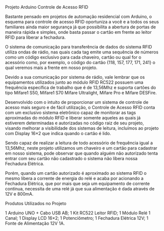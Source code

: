 Projeto Arduino Controle de Acesso RFID

Bastante pensado em projetos de automação residencial com Arduino, o esquema para controle de acesso RFID oportuniza a você e a todos os seus familiares ainda maior segurança já que possibilita a abertura de portas de maneira rápida e simples, onde basta passar o cartão em frente ao leitor RFID para liberar a fechadura.

O sistema de comunicação para transferência de dados do sistema RFID utiliza ondas de rádio, nas quais cada tag emite uma sequência de números como um código exclusivo para cada chaveiro, cartão ou qual for o acessório como, por exemplo, o código do cartão {118, 157, 177, 171, 241} o qual veremos mais a frente em nosso projeto.

Devido a sua comunicação por sistema de rádio, vale lembrar que os equipamentos utilizados junto ao módulo RFID RC522 possuem uma frequência específica de trabalho que é de 13,56Mhz e suporta cartões do tipo Mifare1 S50, Mifare1 S70 Mifare Ultralight, Mifare Pro e Mifare DESFire.

Desenvolvido com o intuito de proporcionar um sistema de controle de acesso mais seguro e de fácil utilização, o Controle de Acesso RFID conta com um exclusivo sistema eletrônico capaz de monitorar as tags aproximadas do módulo RFID e liberar somente aqueles as quais já estiverem determinadas e autorizadas no código raiz de seu projeto, visando melhorar a visibilidade dos sistemas de leitura, incluímos ao projeto com Display 16×2 que indica quando o cartão é lido.

Sendo capaz de realizar a leitura de todo acessório de frequência igual a 13,56Mhz, neste projeto utilizamos um chaveiro e um cartão para cadastrar em nosso sistema, pode observar que quando alguém não autorizado tenta entrar com seu cartão não cadastrado o sistema não libera nossa Fechadura Elétrica.

Porém, quando um cartão autorizado é aproximado ao sistema RFID o mesmo libera a corrente de energia do relé e acaba por acionando a Fechadura Elétrica, que por mais que seja um equipamento de corrente contínua, necessita de uma relé já que sua alimentação é dada através de 12V e 800mA.



Produtos Utilizados no Projeto

1 Arduino UNO + Cabo USB AB;
1 Kit RC522 Leitor RFID;
1 Módulo Relé 1 Canal;
1 Display LCD 16×2;
1 Potenciômetro;
1 Fechadura Elétrica 12V;
1 Fonte de Alimentação 12V 1A.

